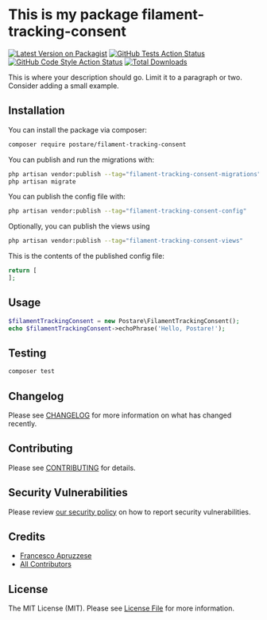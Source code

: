 # This is my package filament-tracking-consent

[![Latest Version on Packagist](https://img.shields.io/packagist/v/postare/filament-tracking-consent.svg?style=flat-square)](https://packagist.org/packages/postare/filament-tracking-consent)
[![GitHub Tests Action Status](https://img.shields.io/github/actions/workflow/status/postare/filament-tracking-consent/run-tests.yml?branch=main&label=tests&style=flat-square)](https://github.com/postare/filament-tracking-consent/actions?query=workflow%3Arun-tests+branch%3Amain)
[![GitHub Code Style Action Status](https://img.shields.io/github/actions/workflow/status/postare/filament-tracking-consent/fix-php-code-styling.yml?branch=main&label=code%20style&style=flat-square)](https://github.com/postare/filament-tracking-consent/actions?query=workflow%3A"Fix+PHP+code+styling"+branch%3Amain)
[![Total Downloads](https://img.shields.io/packagist/dt/postare/filament-tracking-consent.svg?style=flat-square)](https://packagist.org/packages/postare/filament-tracking-consent)



This is where your description should go. Limit it to a paragraph or two. Consider adding a small example.

## Installation

You can install the package via composer:

```bash
composer require postare/filament-tracking-consent
```

You can publish and run the migrations with:

```bash
php artisan vendor:publish --tag="filament-tracking-consent-migrations"
php artisan migrate
```

You can publish the config file with:

```bash
php artisan vendor:publish --tag="filament-tracking-consent-config"
```

Optionally, you can publish the views using

```bash
php artisan vendor:publish --tag="filament-tracking-consent-views"
```

This is the contents of the published config file:

```php
return [
];
```

## Usage

```php
$filamentTrackingConsent = new Postare\FilamentTrackingConsent();
echo $filamentTrackingConsent->echoPhrase('Hello, Postare!');
```

## Testing

```bash
composer test
```

## Changelog

Please see [CHANGELOG](CHANGELOG.md) for more information on what has changed recently.

## Contributing

Please see [CONTRIBUTING](.github/CONTRIBUTING.md) for details.

## Security Vulnerabilities

Please review [our security policy](../../security/policy) on how to report security vulnerabilities.

## Credits

- [Francesco Apruzzese](https://github.com/postare)
- [All Contributors](../../contributors)

## License

The MIT License (MIT). Please see [License File](LICENSE.md) for more information.
